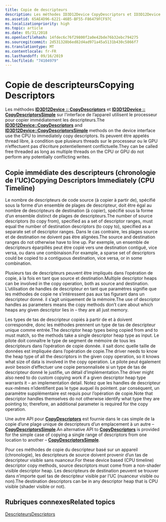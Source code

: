 ```yaml
---
title: Copie de descripteurs
description: Les méthodes ID3D12Device CopyDescriptors et ID3D12Device CopyDescriptorsSimple de l’interface de l’appareil utilisent le processeur pour copier immédiatement les descripteurs.
ms.assetid: 65AE4D96-6221-46B5-BF55-F86479FCF97C
ms.localizationpriority: high
ms.topic: article
ms.date: 05/31/2018
ms.openlocfilehash: 14fdec6c76f29800f2a0e42bde76b32ebc794275
ms.sourcegitcommit: 2d531328b6ed82d4ad971a45a5131b430c5866f7
ms.translationtype: MT
ms.contentlocale: fr-FR
ms.lasthandoff: 09/16/2019
ms.locfileid: "74104979"
---
```

# <a name="copying-descriptors"></a><span data-ttu-id="736ed-103">Copie de descripteurs</span><span class="sxs-lookup"><span data-stu-id="736ed-103">Copying Descriptors</span></span>

<span data-ttu-id="736ed-104">Les méthodes [**ID3D12Device :: CopyDescriptors**](/windows/desktop/api/d3d12/nf-d3d12-id3d12device-copydescriptors) et [**ID3D12Device :: CopyDescriptorsSimple**](/windows/desktop/api/d3d12/nf-d3d12-id3d12device-copydescriptorssimple) sur l’interface de l’appareil utilisent le processeur pour copier immédiatement les descripteurs.</span><span class="sxs-lookup"><span data-stu-id="736ed-104">The [**ID3D12Device::CopyDescriptors**](/windows/desktop/api/d3d12/nf-d3d12-id3d12device-copydescriptors) and [**ID3D12Device::CopyDescriptorsSimple**](/windows/desktop/api/d3d12/nf-d3d12-id3d12device-copydescriptorssimple) methods on the device interface use the CPU to immediately copy descriptors.</span></span> <span data-ttu-id="736ed-105">Ils peuvent être appelés thread libre, à condition que plusieurs threads sur le processeur ou le GPU n’effectuent pas d’écriture potentiellement conflictuelle.</span><span class="sxs-lookup"><span data-stu-id="736ed-105">They can be called free threaded as long as multiple threads on the CPU or GPU do not perform any potentially conflicting writes.</span></span>

## <a name="copying-descriptors-immediately-cpu-timeline"></a><span data-ttu-id="736ed-106">Copie immédiate des descripteurs (chronologie de l’UC)</span><span class="sxs-lookup"><span data-stu-id="736ed-106">Copying Descriptors Immediately (CPU Timeline)</span></span>

<span data-ttu-id="736ed-107">Le nombre de descripteurs de code source (à copier à partir de), spécifié sous la forme d’un ensemble de plages de descripteur, doit être égal au nombre de descripteurs de destination (à copier), spécifié sous la forme d’un ensemble distinct de plages de descripteurs.</span><span class="sxs-lookup"><span data-stu-id="736ed-107">The number of source descriptors (to copy from), specified as a set of descriptor ranges, must equal the number of destination descriptors (to copy to), specified as a separate set of descriptor ranges.</span></span> <span data-ttu-id="736ed-108">Dans le cas contraire, les plages source et de destination ne doivent pas être alignées.</span><span class="sxs-lookup"><span data-stu-id="736ed-108">The source and destination ranges do not otherwise have to line up.</span></span> <span data-ttu-id="736ed-109">Par exemple, un ensemble de descripteurs éparpillés peut être copié vers une destination contiguë, vice versa, ou dans une combinaison.</span><span class="sxs-lookup"><span data-stu-id="736ed-109">For example, a sparse set of descriptors could be copied to a contiguous destination, vice versa, or in some combination.</span></span>

<span data-ttu-id="736ed-110">Plusieurs tas de descripteurs peuvent être impliqués dans l’opération de copie, à la fois en tant que source et destination.</span><span class="sxs-lookup"><span data-stu-id="736ed-110">Multiple descriptor heaps can be involved in the copy operation, both as source and destination.</span></span> <span data-ttu-id="736ed-111">L’utilisation de handles de descripteur en tant que paramètres signifie que les méthodes de copie ne s’intéressent pas aux tas figurant dans un descripteur donné. il s’agit uniquement de la mémoire.</span><span class="sxs-lookup"><span data-stu-id="736ed-111">The use of descriptor handles as parameters means the copy methods don’t care about which heaps any given descriptor lies in – they are all just memory.</span></span>

<span data-ttu-id="736ed-112">Les types de tas de descripteur copiés à partir de et à doivent correspondre, donc les méthodes prennent un type de tas de descripteur unique comme entrée.</span><span class="sxs-lookup"><span data-stu-id="736ed-112">The descriptor heap types being copied from and to must match, so the methods take a single descriptor heap type as input.</span></span> <span data-ttu-id="736ed-113">Le pilote doit connaître le type de segment de mémoire de tous les descripteurs dans l’opération de copie donnée. il sait donc quelle taille de données est impliquée dans l’opération de copie.</span><span class="sxs-lookup"><span data-stu-id="736ed-113">The driver needs to know the heap type of all the descriptors in the given copy operation, so it knows what size of data is involved in the copy operation.</span></span> <span data-ttu-id="736ed-114">Le pilote peut également avoir besoin d’effectuer une copie personnalisée si un type de tas de descripteur donné le justifie, un détail d’implémentation.</span><span class="sxs-lookup"><span data-stu-id="736ed-114">The driver might also need to do custom copying work if a given descriptor heap type warrants it – an implementation detail.</span></span> <span data-ttu-id="736ed-115">Notez que les handles de descripteur eux-mêmes n’identifient pas le type auquel ils pointent. par conséquent, un paramètre supplémentaire est requis pour l’opération de copie.</span><span class="sxs-lookup"><span data-stu-id="736ed-115">Note that descriptor handles themselves do not otherwise identify what type they are pointing to; therefore, an additional parameter is required for the copy operation.</span></span>

<span data-ttu-id="736ed-116">Une autre API pour [**CopyDescriptors**](/windows/desktop/api/d3d12/nf-d3d12-id3d12device-copydescriptors) est fournie dans le cas simple de la copie d’une plage unique de descripteurs d’un emplacement à un autre – [**CopyDescriptorsSimple**](/windows/desktop/api/d3d12/nf-d3d12-id3d12device-copydescriptorssimple).</span><span class="sxs-lookup"><span data-stu-id="736ed-116">An alternative API to [**CopyDescriptors**](/windows/desktop/api/d3d12/nf-d3d12-id3d12device-copydescriptors) is provided for the simple case of copying a single range of descriptors from one location to another – [**CopyDescriptorsSimple**](/windows/desktop/api/d3d12/nf-d3d12-id3d12device-copydescriptorssimple).</span></span>

<span data-ttu-id="736ed-117">Pour ces méthodes de copie du descripteur basé sur un appareil (chronologie), les descripteurs de source doivent provenir d’un tas de descripteur visible sans nuanceur.</span><span class="sxs-lookup"><span data-stu-id="736ed-117">For these device based (CPU timeline) descriptor copy methods, source descriptors must come from a non-shader visible descriptor heap.</span></span> <span data-ttu-id="736ed-118">Les descripteurs de destination peuvent se trouver dans n’importe quel tas de descripteur visible par l’UC (nuanceur visible ou non).</span><span class="sxs-lookup"><span data-stu-id="736ed-118">The destination descriptors can be in any descriptor heap that is CPU visible (shader visible or not).</span></span>

## <a name="related-topics"></a><span data-ttu-id="736ed-119">Rubriques connexes</span><span class="sxs-lookup"><span data-stu-id="736ed-119">Related topics</span></span>

<dl> <dt>

[<span data-ttu-id="736ed-120">Descripteurs</span><span class="sxs-lookup"><span data-stu-id="736ed-120">Descriptors</span></span>](descriptors.md)
</dt> </dl>

 

 




